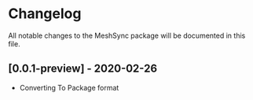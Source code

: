 # Changelog
All notable changes to the MeshSync package will be documented in this file.

## [0.0.1-preview] - 2020-02-26

- Converting To Package format

